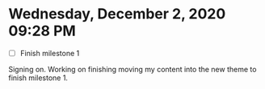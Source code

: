 # Wednesday, December  2, 2020 09:28 PM
- [ ] Finish milestone 1

Signing on. Working on finishing moving my content into the new theme to finish milestone 1. 

